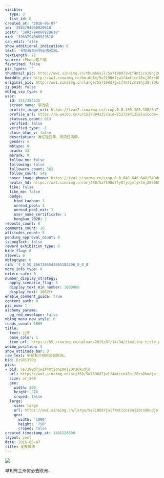 ```yaml
---
visible:
  type: 0
  list_id: 0
created_at: '2016-06-07'
id: '3983794060929618'
idstr: '3983794060929618'
mid: '3983794060929618'
can_edit: false
show_additional_indication: 0
text: '早知有兰州何必去欧洲… '
textLength: 22
source: iPhone客户端
favorited: false
pic_types: ''
thumbnail_pic: http://ww1.sinaimg.cn/thumbnail/5a7198d7jw1f4mticn18nj20rs0kudjo.jpg
bmiddle_pic: http://ww1.sinaimg.cn/bmiddle/5a7198d7jw1f4mticn18nj20rs0kudjo.jpg
original_pic: http://ww1.sinaimg.cn/large/5a7198d7jw1f4mticn18nj20rs0kudjo.jpg
is_paid: false
mblog_vip_type: 0
user:
  id: 1517394135
  screen_name: 李消极
  profile_image_url: https://tvax2.sinaimg.cn/crop.0.0.180.180.180/5a7198d7ly8fjdgmtyktmj20500500so.jpg?KID=imgbed,tva&Expires=1606399482&ssig=WBvp3QtRVs
  profile_url: https://m.weibo.cn/u/1517394135?uid=1517394135&luicode=10000011&lfid=2304131517394135_-_WEIBO_SECOND_PROFILE_WEIBO
  statuses_count: 613
  verified: false
  verified_type: -1
  close_blue_v: false
  description: 唯忆轻狂年，风流任沉醉。
  gender: m
  mbtype: 0
  urank: 33
  mbrank: 0
  follow_me: false
  following: false
  followers_count: 362
  follow_count: 549
  cover_image_phone: https://tva1.sinaimg.cn/crop.0.0.640.640.640/549d0121tw1egm1kjly3jj20hs0hsq4f.jpg
  avatar_hd: https://wx2.sinaimg.cn/orj480/5a7198d7ly8fjdgmtyktmj20500500so.jpg
  like: false
  like_me: false
  badge:
    bind_taobao: 1
    unread_pool: 1
    unread_pool_ext: 1
    user_name_certificate: 1
    hongbao_2020: 2
reposts_count: 0
comments_count: 10
attitudes_count: 5
pending_approval_count: 0
isLongText: false
reward_exhibition_type: 0
hide_flag: 0
mlevel: 0
mblogtype: 0
rid: '4_0_50_2667396543065183206_0_0_0'
more_info_type: 0
extern_safe: 0
number_display_strategy:
  apply_scenario_flag: 3
  display_text_min_number: 1000000
  display_text: 100万+
enable_comment_guide: true
content_auth: 0
pic_num: 1
alchemy_params:
  ug_red_envelope: false
mblog_menu_new_style: 0
reads_count: 1869
title:
  text: 公开
  base_color: 1
  icon_url: https://h5.sinaimg.cn/upload/2015/07/14/34/timeline_title_public_default.png
weibo_position: 1
show_attitude_bar: 0
raw_text: 早知有兰州何必去欧洲… ​​​
bid: Dz9RI3TPQ
pics:
- pid: 5a7198d7jw1f4mticn18nj20rs0kudjo
  url: https://ww1.sinaimg.cn/orj360/5a7198d7jw1f4mticn18nj20rs0kudjo.jpg
  size: orj360
  geo:
    width: 360
    height: 270
    croped: false
  large:
    size: large
    url: https://ww1.sinaimg.cn/large/5a7198d7jw1f4mticn18nj20rs0kudjo.jpg
    geo:
      width: '1000'
      height: '750'
      croped: false
created_timestamp_at: 1465228800
layout: post
date: 2016-06-07
title: 发表微博
---
```


![](http://ww1.sinaimg.cn/large/5a7198d7jw1f4mticn18nj20rs0kudjo.jpg)

早知有兰州何必去欧洲… 

